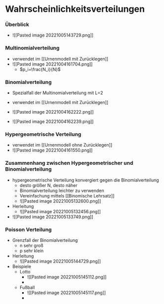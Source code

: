 # Wahrscheinlichkeitsverteilungen
### Überblick
+ ![[Pasted image 20221005143729.png]]

### Multinomialverteilung
+ verwendet im [[Urnenmodell mit Zurücklegen]]
+ ![[Pasted image 20221004161704.png]]
	+ $p_i=\frac{N_i}{N}$

### Binomialverteilung
+ Spezialfall der Multinomialverteilung mit L=2
+ verwendet im [[Urnenmodell mit Zurücklegen]]

+ ![[Pasted image 20221004162222.png]]
+ ![[Pasted image 20221004162239.png]]

### Hypergeometrische Verteilung
+ verwendet im [[Urnenmodell ohne Zurücklegen]]
+ ![[Pasted image 20221004161550.png]] 

### Zusammenhang zwischen Hypergeometrischer und Binomialverteilung
+ hypergeometrische Verteilung konvergiert gegen die Binomialverteilung
	+ desto größer N, desto näher
	+ Binomialverteilung leichter zu verwenden
	+ Vereinfachung mittels [[Binomische Lehrsatz]]
	+ ![[Pasted image 20221005132600.png]]
+ Herleitung
	+ ![[Pasted image 20221005132456.png]]
+ ![[Pasted image 20221005133749.png]]

### Poisson Verteilung
+ Grenzfall der Binomialverteilung
	+ n sehr groß
	+ p sehr klein
+ Herleitung
	+ ![[Pasted image 20221005144729.png]]
+ Beispiele
	+ Lotto
		+ ![[Pasted image 20221005145112.png]]
		+ 
	+ Fußball
		+ ![[Pasted image 20221005145117.png]]
		+ 